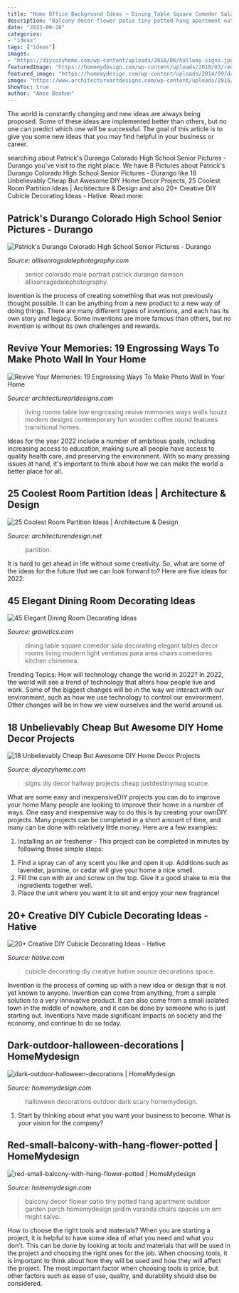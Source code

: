 ```yaml
---
title: "Home Office Background Ideas ~ Dining Table Square Comedor Sala Decorating Elegant Tables Decor Rooms Living Modern Light Ventanas Para Area Chairs Comedores Kitchen Chimenea"
description: "Balcony decor flower patio tiny potted hang apartment outdoor garden porch homemydesign jardim varanda chairs spaces um em might salvo"
date: "2023-09-28"
categories:
- "ideas"
tags: ["ideas"]
images:
- "https://diycozyhome.com/wp-content/uploads/2016/06/hallway-signs.jpg"
featuredImage: "https://homemydesign.com/wp-content/uploads/2018/03/red-small-balcony-with-hang-flower-potted.jpg"
featured_image: "https://homemydesign.com/wp-content/uploads/2014/09/dark-outdoor-halloween-decorations.jpg"
image: "https://www.architectureartdesigns.com/wp-content/uploads/2016/03/2-35.jpg"
ShowToc: true
author: "Amie Beahan"
---
```



The world is constantly changing and new ideas are always being proposed. Some of these ideas are implemented better than others, but no one can predict which one will be successful. The goal of this article is to give you some new ideas that you may find helpful in your business or career.

	

		
searching about Patrick&#039;s Durango Colorado High School Senior Pictures - Durango you've visit to the right place. We have 8 Pictures about Patrick&#039;s Durango Colorado High School Senior Pictures - Durango like 18 Unbelievably Cheap But Awesome DIY Home Decor Projects, 25 Coolest Room Partition Ideas | Architecture &amp; Design and also 20+ Creative DIY Cubicle Decorating Ideas - Hative. Read more:
		
    
## Patrick&#039;s Durango Colorado High School Senior Pictures - Durango

<img loading=lazy src="https://allisonragsdalephotography.com/wp-content/uploads/2015/01/DSC9770.jpg" onerror="this.onerror=null;this.src='https://tse4.mm.bing.net/th?id=OIP.x3vmgFrJVF4G3udir0z7kQHaLI&amp;pid=15.1';" alt="Patrick&#039;s Durango Colorado High School Senior Pictures - Durango">

_Source: allisonragsdalephotography.com_

>senior colorado male portrait patrick durango dawson allisonragsdalephotography. 

	

Invention is the process of creating something that was not previously thought possible. It can be anything from a new product to a new way of doing things. There are many different types of inventions, and each has its own story and legacy. Some inventions are more famous than others, but no invention is without its own challenges and rewards.

    
## Revive Your Memories: 19 Engrossing Ways To Make Photo Wall In Your Home

<img loading=lazy src="https://www.architectureartdesigns.com/wp-content/uploads/2016/03/2-35.jpg" onerror="this.onerror=null;this.src='https://tse4.mm.bing.net/th?id=OIP.6XQM0u8lUAcewp55HA-I_gAAAA&amp;pid=15.1';" alt="Revive Your Memories: 19 Engrossing Ways To Make Photo Wall In Your Home">

_Source: architectureartdesigns.com_

>living rooms table low engrossing revive memories ways walls houzz modern designs contemporary fun wooden coffee round features transitional homes. 

	

Ideas for the year 2022 include a number of ambitious goals, including increasing access to education, making sure all people have access to quality health care, and preserving the environment. With so many pressing issues at hand, it's important to think about how we can make the world a better place for all.

    
## 25 Coolest Room Partition Ideas | Architecture &amp; Design

<img loading=lazy src="https://cdn.architecturendesign.net/wp-content/uploads/2014/08/951.jpg" onerror="this.onerror=null;this.src='https://tse3.mm.bing.net/th?id=OIP.l6uPWvwx0ulWGilhQm37mgHaLK&amp;pid=15.1';" alt="25 Coolest Room Partition Ideas | Architecture &amp; Design">

_Source: architecturendesign.net_

>partition. 

	

It is hard to get ahead in life without some creativity. So, what are some of the ideas for the future that we can look forward to? Here are five ideas for 2022: 

    
## 45 Elegant Dining Room Decorating Ideas

<img loading=lazy src="https://www.gravetics.com/wp-content/uploads/2017/10/a-surprising-element-to-dining-rooms.jpg" onerror="this.onerror=null;this.src='https://tse2.mm.bing.net/th?id=OIP.XKXC3GYDJsH0bY-eY0Zy3QHaLH&amp;pid=15.1';" alt="45 Elegant Dining Room Decorating Ideas">

_Source: gravetics.com_

>dining table square comedor sala decorating elegant tables decor rooms living modern light ventanas para area chairs comedores kitchen chimenea. 

	

Trending Topics: How will technology change the world in 2022?
In 2022, the world will see a trend of technology that alters how people live and work. Some of the biggest changes will be in the way we interact with our environment, such as how we use technology to control our environment. Other changes will be in how we view ourselves and the world around us.

    
## 18 Unbelievably Cheap But Awesome DIY Home Decor Projects

<img loading=lazy src="https://diycozyhome.com/wp-content/uploads/2016/06/hallway-signs.jpg" onerror="this.onerror=null;this.src='https://tse1.mm.bing.net/th?id=OIP.WK8xketsEFEGkRZhZe0H6gHaLH&amp;pid=15.1';" alt="18 Unbelievably Cheap But Awesome DIY Home Decor Projects">

_Source: diycozyhome.com_

>signs diy decor hallway projects cheap justdestinymag source. 

	

What are some easy and inexpensiveDIY projects you can do to improve your home
Many people are looking to improve their home in a number of ways. One easy and inexpensive way to do this is by creating your ownDIY projects. Many projects can be completed in a short amount of time, and many can be done with relatively little money. Here are a few examples: 
1. Installing an air freshener - This project can be completed in minutes by following these simple steps: 

1) Find a spray can of any scent you like and open it up. Additions such as lavender, jasmine, or cedar will give your home a nice smell. 
2) Fill the can with air and screw on the top. Give it a good shake to mix the ingredients together well. 
3) Place the unit where you want it to sit and enjoy your new fragrance!

    
## 20+ Creative DIY Cubicle Decorating Ideas - Hative

<img loading=lazy src="https://hative.com/wp-content/uploads/2014/06/cubicle-decorating-ideas/4-cubicle-decorating-ideas.jpg" onerror="this.onerror=null;this.src='https://tse3.mm.bing.net/th?id=OIP.VHOx8lixeW7JpfU3SP7vlgHaJ4&amp;pid=15.1';" alt="20+ Creative DIY Cubicle Decorating Ideas - Hative">

_Source: hative.com_

>cubicle decorating diy creative hative source decorations space. 

	

Invention is the process of coming up with a new idea or design that is not yet known to anyone. Invention can come from anything, from a simple solution to a very innovative product. It can also come from a small isolated town in the middle of nowhere, and it can be done by someone who is just starting out. Inventions have made significant impacts on society and the economy, and continue to do so today.

    
## Dark-outdoor-halloween-decorations | HomeMydesign

<img loading=lazy src="https://homemydesign.com/wp-content/uploads/2014/09/dark-outdoor-halloween-decorations.jpg" onerror="this.onerror=null;this.src='https://tse4.mm.bing.net/th?id=OIP.Mx1qikBiRJuHc7kXdMb1vgHaLT&amp;pid=15.1';" alt="dark-outdoor-halloween-decorations | HomeMydesign">

_Source: homemydesign.com_

>halloween decorations outdoor dark scary homemydesign. 

	

1) Start by thinking about what you want your business to become. What is your vision for the company?

    
## Red-small-balcony-with-hang-flower-potted | HomeMydesign

<img loading=lazy src="https://homemydesign.com/wp-content/uploads/2018/03/red-small-balcony-with-hang-flower-potted.jpg" onerror="this.onerror=null;this.src='https://tse3.mm.bing.net/th?id=OIP.0cO69sY33aJPvhY2om-fewHaJ6&amp;pid=15.1';" alt="red-small-balcony-with-hang-flower-potted | HomeMydesign">

_Source: homemydesign.com_

>balcony decor flower patio tiny potted hang apartment outdoor garden porch homemydesign jardim varanda chairs spaces um em might salvo. 

	

How to choose the right tools and materials?
When you are starting a project, it is helpful to have some idea of what you need and what you don't. This can be done by looking at tools and materials that will be used in the project and choosing the right ones for the job. When choosing tools, it is important to think about how they will be used and how they will affect the project. The most important factor when choosing tools is price, but other factors such as ease of use, quality, and durability should also be considered.

